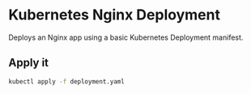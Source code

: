 # Kubernetes Nginx Deployment

Deploys an Nginx app using a basic Kubernetes Deployment manifest.

## Apply it
```bash
kubectl apply -f deployment.yaml
```
